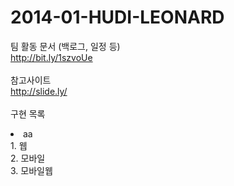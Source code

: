 2014-01-HUDI-LEONARD
====================
팀 활동 문서 (백로그, 일정 등)<br>
http://bit.ly/1szvoUe<br>
<br>
참고사이트<br>
http://slide.ly/<br>
<br>
구현 목록<br>
<li>aa
</li>
1. 웹<br>
2. 모바일<br>
3. 모바일웹<br>
